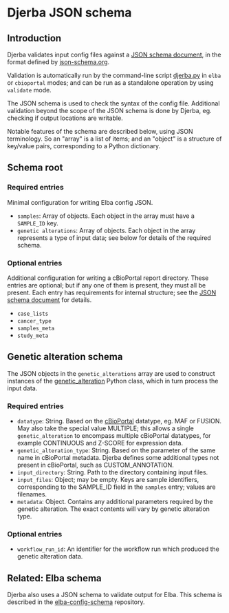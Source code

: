 # Djerba JSON schema

## Introduction

Djerba validates input config files against a [JSON schema document](../src/lib/djerba/data/input_schema.json), in the format defined by [json-schema.org](https://json-schema.org).

Validation is automatically run by the command-line script [djerba.py](../src/bin/djerba.py) in `elba` or `cbioportal` modes; and can be run as a standalone operation by using `validate` mode.

The JSON schema is used to check the syntax of the config file. Additional validation beyond the scope of the JSON schema is done by Djerba, eg. checking if output locations are writable.

Notable features of the schema are described below, using JSON terminology. So an "array" is a list of items; and an "object" is a structure of key/value pairs, corresponding to a Python dictionary.

## Schema root

### Required entries

Minimal configuration for writing Elba config JSON.

- `samples`: Array of objects. Each object in the array must have a `SAMPLE_ID` key.
- `genetic alterations`: Array of objects. Each object in the array represents a type of input data; see below for details of the required schema.

### Optional entries

Additional configuration for writing a cBioPortal report directory. These entries are optional; but if any one of them is present, they must all be present. Each entry has requirements for internal structure; see the [JSON schema document](../src/lib/djerba/data/input_schema.json) for details.

- `case_lists`
- `cancer_type`
- `samples_meta`
- `study_meta`

## Genetic alteration schema

The JSON objects in the `genetic_alterations` array are used to construct instances of the [genetic_alteration](../src/lib/djerba/genetic_alteration.py) Python class, which in turn process the input data.

### Required entries

- `datatype`: String. Based on the [cBioPortal](https://docs.cbioportal.org/5.1-data-loading/data-loading/file-formats) datatype, eg. MAF or FUSION. May also take the special value MULTIPLE; this allows a single `genetic_alteration` to encompass multiple cBioPortal datatypes, for example CONTINUOUS and Z-SCORE for expression data.
- `genetic_alteration_type`: String. Based on the parameter of the same name in cBioPortal metadata. Djerba defines some additional types not present in cBioPortal, such as CUSTOM_ANNOTATION.
- `input_directory`: String. Path to the directory containing input files.
- `input_files`: Object; may be empty. Keys are sample identifiers, corresponding to the SAMPLE_ID field in the `samples` entry; values are filenames.
- `metadata`: Object. Contains any additional parameters required by the genetic alteration. The exact contents will vary by genetic alteration type.

### Optional entries

- `workflow_run_id`: An identifier for the workflow run which produced the genetic alteration data.

## Related: Elba schema

Djerba also uses a JSON schema to validate output for Elba. This schema is described in the [elba-config-schema](https://github.com/oicr-gsi/elba-config-schema) repository.
